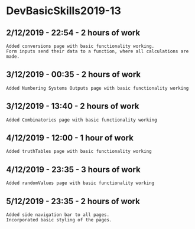 # DevBasicSkills2019-13
## 2/12/2019 - 22:54 - 2 hours of work
    Added conversions page with basic functionality working.
    Form inputs send their data to a function, where all calculations are made.

## 3/12/2019 - 00:35 - 2 hours of work
    Added Numbering Systems Outputs page with basic functionality working

## 3/12/2019 - 13:40 - 2 hours of work
    Added Combinatorics page with basic functionality working

## 4/12/2019 - 12:00 - 1 hour of work
    Added truthTables page with basic functionality working

## 4/12/2019 - 23:35 - 3 hours of work
    Added randomValues page with basic functionality working

## 5/12/2019 - 23:35 - 2 hours of work
    Added side navigation bar to all pages.
    Incorporated basic styling of the pages.